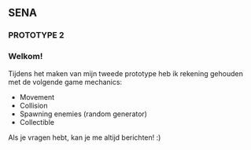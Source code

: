 ## SENA 
### PROTOTYPE 2
### Welkom!
Tijdens het maken van mijn tweede prototype heb ik rekening gehouden met de volgende game mechanics:
- Movement
- Collision
- Spawning enemies (random generator)
- Collectible

Als je vragen hebt, kan je me altijd berichten! :)
